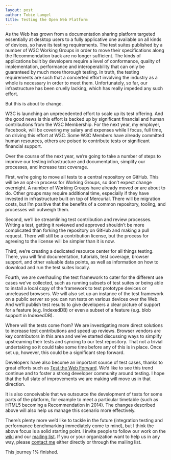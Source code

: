 ```yaml
---
layout: post
author: Tobie Langel
title: Testing the Open Web Platform
---
```


As the Web has grown from a documentation sharing platform targeted essentially at desktop users to a fully applicative one available on all kinds of devices, so have its testing requirements. The test suites published by a number of W3C Working Groups in order to move their specifications along the Recommendation track are no longer sufficient. The kinds of applications built by developers require a level of conformance, quality of implementation, performance and interoperability that can only be guaranteed by much more thorough testing. In truth, the testing requirements are such that a concerted effort involving the industry as a whole is necessary in order to meet them. Unfortunately, so far, our infrastructure has been cruelly lacking, which has really impeded any such effort.

But this is about to change.

W3C is launching an unprecedented effort to scale up its test offering. And the good news is this effort is backed up by significant financial and human contributions from the W3C Membership. For the next year, my employer, Facebook, will be covering my salary and expenses while I focus, full time, on driving this effort at W3C. Some W3C Members have already committed human resources, others are poised to contribute tests or significant financial support.

Over the course of the next year, we’re going to take a number of steps to improve our testing infrastructure and documentation, simplify our processes, and increase test coverage.

First, we’re going to move all tests to a central repository on GitHub. This will be an opt-in process for Working Groups, so don’t expect change overnight. A number of Working Groups have already moved or are about to do. Other groups may require additional time, especially if they have invested in infrastructure built on top of Mercurial. There will be migration costs, but I’m positive that the benefits of a common repository, tooling, and processes will outweigh them.

Second, we’ll be streamlining test contribution and review processes. Writing a test, getting it reviewed and approved shouldn’t be more complicated than forking the repository on GitHub and making a pull request. There will still be a contribution license, but the process for agreeing to the license will be simpler than it is now.

Third, we’re creating a dedicated resource center for all things testing. There, you will find documentation, tutorials, test coverage, browser support, and other valuable data points, as well as information on how to download and run the test suites locally.

Fourth, we are overhauling the test framework to cater for the different use cases we’ve collected, such as running subsets of test suites or being able to install a local copy of the framework to test prototype devices or unreleased browsers. We will also set up an instance of the test framework on a public server so you can run tests on various devices over the Web. And we’ll publish test results to give developers a clear picture of support for a feature (e.g. IndexedDB) or even a subset of a feature (e.g. blob support in IndexedDB).

Where will the tests come from? We are investigating more direct solutions to increase test contributions and speed up reviews. Browser vendors are key contributors in this area and we’ve started discussing ways to simplify upstreaming their tests and syncing to our test repository. That not a trivial undertaking so it could take some time before any of this is in place. Once set up, however, this could be a significant step forward.

Developers have also become an important source of test cases, thanks to great efforts such as [Test the Web Forward](http://testthewebforward.org/). We’d like to see this trend continue and to foster a strong developer community around testing. I hope that the full slate of improvements we are making will move us in that direction.

It is also conceivable that we outsource the development of tests for some parts of the platform, for example to meet a particular timetable (such as HTML5 becoming a Recommendation in 2014). The changes described above will also help us manage this scenario more effectively.

There’s plenty more we’d like to tackle in the future (integration testing and performance benchmarking immediately come to mind), but I think the above focus is a solid starting point. I invite people to follow our work on the [wiki](http://www.w3.org/wiki/Testing/) and our [mailing list](http://lists.w3.org/Archives/Public/public-test-infra/). If you or your organization want to help us in any way, please [contact me](mailto:tobie@w3.org) either directly or through the mailing list.

This journey 1% finished.